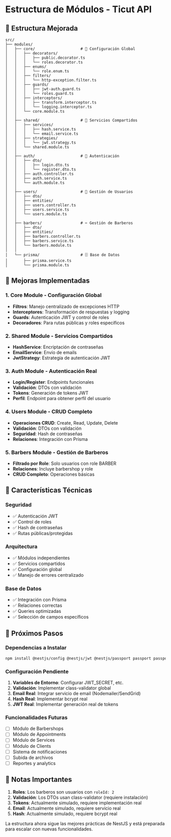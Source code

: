 # Estructura de Módulos - Ticut API

## 📁 Estructura Mejorada

```
src/
├── modules/
│   ├── core/                    # 🔧 Configuración Global
│   │   ├── decorators/
│   │   │   ├── public.decorator.ts
│   │   │   └── roles.decorator.ts
│   │   ├── enums/
│   │   │   └── role.enum.ts
│   │   ├── filters/
│   │   │   └── http-exception.filter.ts
│   │   ├── guards/
│   │   │   ├── jwt-auth.guard.ts
│   │   │   └── roles.guard.ts
│   │   ├── interceptors/
│   │   │   ├── transform.interceptor.ts
│   │   │   └── logging.interceptor.ts
│   │   └── core.module.ts
│   │
│   ├── shared/                  # 🔄 Servicios Compartidos
│   │   ├── services/
│   │   │   ├── hash.service.ts
│   │   │   └── email.service.ts
│   │   ├── strategies/
│   │   │   └── jwt.strategy.ts
│   │   └── shared.module.ts
│   │
│   ├── auth/                    # 🔐 Autenticación
│   │   ├── dto/
│   │   │   ├── login.dto.ts
│   │   │   └── register.dto.ts
│   │   ├── auth.controller.ts
│   │   ├── auth.service.ts
│   │   └── auth.module.ts
│   │
│   ├── users/                   # 👥 Gestión de Usuarios
│   │   ├── dto/
│   │   ├── entities/
│   │   ├── users.controller.ts
│   │   ├── users.service.ts
│   │   └── users.module.ts
│   │
│   ├── barbers/                 # ✂️ Gestión de Barberos
│   │   ├── dto/
│   │   ├── entities/
│   │   ├── barbers.controller.ts
│   │   ├── barbers.service.ts
│   │   └── barbers.module.ts
│   │
│   └── prisma/                  # 🗄️ Base de Datos
│       ├── prisma.service.ts
│       └── prisma.module.ts
```

## 🎯 Mejoras Implementadas

### 1. **Core Module** - Configuración Global
- **Filtros**: Manejo centralizado de excepciones HTTP
- **Interceptores**: Transformación de respuestas y logging
- **Guards**: Autenticación JWT y control de roles
- **Decoradores**: Para rutas públicas y roles específicos

### 2. **Shared Module** - Servicios Compartidos
- **HashService**: Encriptación de contraseñas
- **EmailService**: Envío de emails
- **JwtStrategy**: Estrategia de autenticación JWT

### 3. **Auth Module** - Autenticación Real
- **Login/Register**: Endpoints funcionales
- **Validación**: DTOs con validación
- **Tokens**: Generación de tokens JWT
- **Perfil**: Endpoint para obtener perfil del usuario

### 4. **Users Module** - CRUD Completo
- **Operaciones CRUD**: Create, Read, Update, Delete
- **Validación**: DTOs con validación
- **Seguridad**: Hash de contraseñas
- **Relaciones**: Integración con Prisma

### 5. **Barbers Module** - Gestión de Barberos
- **Filtrado por Role**: Solo usuarios con role BARBER
- **Relaciones**: Incluye barbershop y role
- **CRUD Completo**: Operaciones básicas

## 🔧 Características Técnicas

### Seguridad
- ✅ Autenticación JWT
- ✅ Control de roles
- ✅ Hash de contraseñas
- ✅ Rutas públicas/protegidas

### Arquitectura
- ✅ Módulos independientes
- ✅ Servicios compartidos
- ✅ Configuración global
- ✅ Manejo de errores centralizado

### Base de Datos
- ✅ Integración con Prisma
- ✅ Relaciones correctas
- ✅ Queries optimizadas
- ✅ Selección de campos específicos

## 🚀 Próximos Pasos

### Dependencias a Instalar
```bash
npm install @nestjs/config @nestjs/jwt @nestjs/passport passport passport-jwt bcrypt class-validator class-transformer
```

### Configuración Pendiente
1. **Variables de Entorno**: Configurar JWT_SECRET, etc.
2. **Validación**: Implementar class-validator global
3. **Email Real**: Integrar servicio de email (Nodemailer/SendGrid)
4. **Hash Real**: Implementar bcrypt real
5. **JWT Real**: Implementar generación real de tokens

### Funcionalidades Futuras
- [ ] Módulo de Barbershops
- [ ] Módulo de Appointments
- [ ] Módulo de Services
- [ ] Módulo de Clients
- [ ] Sistema de notificaciones
- [ ] Subida de archivos
- [ ] Reportes y analytics

## 📝 Notas Importantes

1. **Roles**: Los barberos son usuarios con `roleId: 2`
2. **Validación**: Los DTOs usan class-validator (requiere instalación)
3. **Tokens**: Actualmente simulado, requiere implementación real
4. **Email**: Actualmente simulado, requiere servicio real
5. **Hash**: Actualmente simulado, requiere bcrypt real

La estructura ahora sigue las mejores prácticas de NestJS y está preparada para escalar con nuevas funcionalidades. 